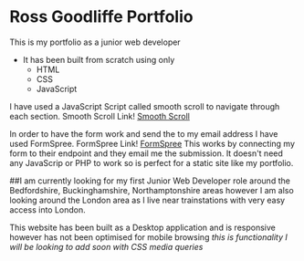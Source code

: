 # __Ross Goodliffe Portfolio__

This is my portfolio as a junior web developer

* It has been built from scratch using only 
  * HTML
  * CSS
  * JavaScript
 
I have used a JavaScript Script called smooth scroll to navigate through each section.
Smooth Scroll Link!
[Smooth Scroll](https://github.com/cferdinandi/smooth-scroll)

In order to have the form work and send the to my email address I have used FormSpree.
FormSpree Link!
[FormSpree](https://formspree.io/)
This works by connecting my form to their endpoint and they email me the submission. It doesn't need any JavaScrip or PHP to work so is perfect for a static site like my portfolio.

##I am currently looking for my first Junior Web Developer role around the Bedfordshire, Buckinghamshire, Northamptonshire areas however I am also looking around the London area as I live near trainstations with very easy access into London.

This website has been built as a Desktop application and is responsive however has not been optimised for mobile browsing *this is functionality I will be looking to add soon with CSS media queries*


